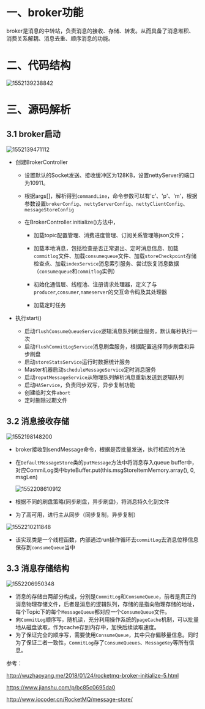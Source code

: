# 一、broker功能

broker是消息的中转站，负责消息的接收、存储、转发。从而具备了消息堆积、消费关系解耦、消息去重、顺序消息的功能。

# 二、代码结构

![1552139238842](C:\Users\jiliang\AppData\Roaming\Typora\typora-user-images\1552139238842.png)

# 三、源码解析

## 3.1 broker启动

![1552139471112](C:\Users\jiliang\AppData\Roaming\Typora\typora-user-images\1552139471112.png)

- 创建BrokerController

  - 设置默认的Socket发送、接收缓冲区为128KB，设置nettyServer的端口为10911。

  - 根据args[]，解析得到`commandLine`，命令参数可以有'c'、'p'、'm'，根据参数设置`brokerConfig`、`nettyServerConfig`、`nettyClientConfig`、`messageStoreConfig`

  - 在BrokerController.initialize()方法中，

    - 加载topic配置管理、消费进度管理、订阅关系管理等json文件；

    - 加载本地消息，包括检查是否正常退出、定时消息信息、加载`commitlog`文件、加载`consumequeue`文件、加载`storeCheckpoint`存储检查点、加载`indexService`消息索引服务、尝试恢复消息数据（`consumequeue`和`commitlog`实例）

    - 初始化通信层、线程池、注册请求处理器，定义了与`producer`,`consumer`,`nameserver`的交互命令码及其处理器

    - 加载定时任务

- 执行start()
  - 启动`flushConsumeQueueService`逻辑消息队列刷盘服务，默认每秒执行一次
  - 启动`flushCommitLogService`消息刷盘服务，根据配置选择同步刷盘和异步刷盘
  - 启动`storeStatsService`运行时数据统计服务
  - Master机器启动`scheduleMessageService`定时消息服务
  - 启动`reputMessageService`从物理队列解析消息重新发送到逻辑队列
  - 启动`HAService`，负责同步双写，异步复制功能
  - 创建临时文件`abort`
  - 定时删除过期文件

## 3.2 消息接收存储

![1552198148200](C:\Users\jiliang\AppData\Roaming\Typora\typora-user-images\1552198148200.png)

- broker接收到sendMessage命令，根据是否批量发送，执行相应的方法

- 在`DefaultMessageStore`类的`putMessage`方法中将消息存入queue buffer中，对应CommiLog类中byteBuffer.put(this.msgStoreItemMemory.array(), 0, msgLen)



  ![1552208610912](C:\Users\jiliang\AppData\Roaming\Typora\typora-user-images\1552208610912.png)

- 根据不同的刷盘策略(同步刷盘，异步刷盘)，将消息持久化到文件

- 为了高可用，进行主从同步（同步复制，异步复制）


![1552210211848](C:\Users\jiliang\AppData\Roaming\Typora\typora-user-images\1552210211848.png)

- 该实现类是一个线程函数，内部通过run操作循环去`commitLog`去消息位移信息保存到`consumeQueue`当中



## 3.3 消息存储结构

![1552206950348](C:\Users\jiliang\AppData\Roaming\Typora\typora-user-images\1552206950348.png)

- 消息的存储由两部分构成，分别是`CommitLog`和`ComsumeQueue`，前者是真正的消息物理存储文件，后者是消息的逻辑队列，存储的是指向物理存储的地址，每个Topic下的每个`MessageQueue`都对应一个`ConsumeQueue`文件。
- 向`CommitLog`顺序写，随机读，充分利用操作系统的`pageCache`机制，可以批量地从磁盘读取，作为cache存到内存中，加快后续读取速度。
- 为了保证完全的顺序写，需要使用`ConsumeQueue`，其中只存偏移量信息。同时为了保证二者一致性，`CommitLog`存了`ConsumeQueues`、`MessageKey`等所有信息。

参考：

http://wuzhaoyang.me/2018/01/24/rocketmq-broker-initialize-5.html

https://www.jianshu.com/p/bc85c0695da0

http://www.iocoder.cn/RocketMQ/message-store/